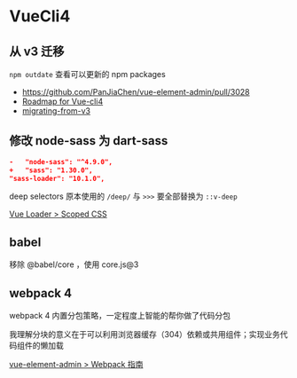# VueCli4

## 从 v3 迁移

`npm outdate`  查看可以更新的 npm packages

- <https://github.com/PanJiaChen/vue-element-admin/pull/3028>
- [Roadmap for Vue-cli4](https://github.com/vuejs/vue-cli/issues/3649)
- [migrating-from-v3](https://cli.vuejs.org/migrating-from-v3/)



## 修改 node-sass 为 dart-sass

```json
-	"node-sass": "^4.9.0",
+	"sass": "1.30.0",
"sass-loader": "10.1.0",
```

deep selectors 原本使用的 `/deep/`  与  `>>>`  要全部替换为 `::v-deep`

[ Vue Loader > Scoped CSS](https://vue-loader.vuejs.org/zh/guide/scoped-css.html#scoped-css)



## babel

移除 @babel/core ，使用 core.js@3



## webpack 4

webpack 4 内置分包策略，一定程度上智能的帮你做了代码分包

我理解分块的意义在于可以利用浏览器缓存（304）依赖或共用组件；实现业务代码组件的懒加载



[vue-element-admin > Webpack 指南](https://panjiachen.github.io/vue-element-admin-site/zh/guide/advanced/webpack.html#webpack-%E6%8C%87%E5%8D%97)

